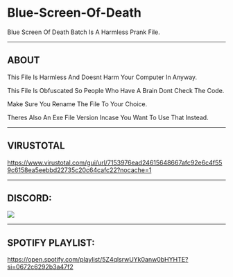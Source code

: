 # Blue-Screen-Of-Death
Blue Screen Of Death Batch Is A Harmless Prank File.

-----
## ABOUT

This File Is Harmless And Doesnt Harm Your Computer In Anyway.

This File Is Obfuscated So People Who Have A Brain Dont Check The Code.

Make Sure You Rename The File To Your Choice.

Theres Also An Exe File Version Incase You Want To Use That Instead.

-----
## VIRUSTOTAL

https://www.virustotal.com/gui/url/7153976ead24615648667afc92e6c4f559c6158ea5eebbd22735c20c64cafc22?nocache=1

-----
## DISCORD:

<img src="https://discord.c99.nl/widget/theme-1/909623557670187090.png"/></a>

-----
## SPOTIFY PLAYLIST:

https://open.spotify.com/playlist/5Z4qlsrwUYk0anw0bHYHTE?si=0672c6292b3a47f2
